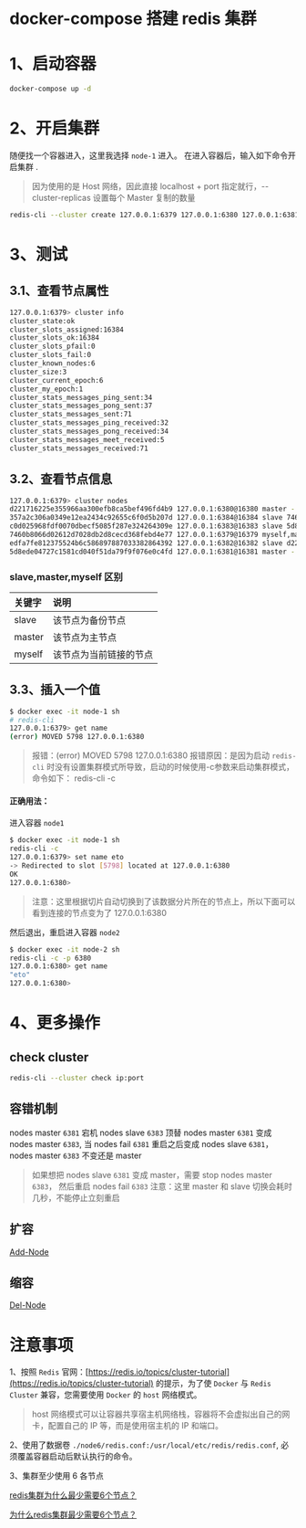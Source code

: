 # docker-compose 搭建 redis 集群

# 1、启动容器

```bash
docker-compose up -d
```

# 2、开启集群

随便找一个容器进入，这里我选择 `node-1` 进入。 在进入容器后，输入如下命令开启集群 .
> 因为使用的是 Host 网络，因此直接 localhost + port 指定就行，--cluster-replicas 设置每个 Master 复制的数量

```bash
redis-cli --cluster create 127.0.0.1:6379 127.0.0.1:6380 127.0.0.1:6381 127.0.0.1:6382 127.0.0.1:6383 127.0.0.1:6384 --cluster-replicas 1
```

# 3、测试

## 3.1、查看节点属性

```bash
127.0.0.1:6379> cluster info
cluster_state:ok
cluster_slots_assigned:16384
cluster_slots_ok:16384
cluster_slots_pfail:0
cluster_slots_fail:0
cluster_known_nodes:6
cluster_size:3
cluster_current_epoch:6
cluster_my_epoch:1
cluster_stats_messages_ping_sent:34
cluster_stats_messages_pong_sent:37
cluster_stats_messages_sent:71
cluster_stats_messages_ping_received:32
cluster_stats_messages_pong_received:34
cluster_stats_messages_meet_received:5
cluster_stats_messages_received:71
```

## 3.2、查看节点信息

```bash
127.0.0.1:6379> cluster nodes
d221716225e355966aa300efb8ca5bef496fd4b9 127.0.0.1:6380@16380 master - 0 1668232069546 2 connected 5461-10922
357a2c306a0349e12ea2434c92655c6f0d5b207d 127.0.0.1:6384@16384 slave 7460b8066d02612d7028db2d8cecd368febd4e77 0 1668232069000 1 connected
c0d025968fdf0070dbecf5085f287e324264309e 127.0.0.1:6383@16383 slave 5d8ede04727c1581cd040f51da79f9f076e0c4fd 0 1668232070709 3 connected
7460b8066d02612d7028db2d8cecd368febd4e77 127.0.0.1:6379@16379 myself,master - 0 1668232069000 1 connected 0-5460
edfa7fe812375524b6c586897887033382864392 127.0.0.1:6382@16382 slave d221716225e355966aa300efb8ca5bef496fd4b9 0 1668232070000 2 connected
5d8ede04727c1581cd040f51da79f9f076e0c4fd 127.0.0.1:6381@16381 master - 0 1668232069647 3 connected 10923-16383
```

### slave,master,myself 区别

|关键字|说明| 
|:-|:-| 
|slave|该节点为备份节点| 
|master|该节点为主节点|
|myself|该节点为当前链接的节点|

## 3.3、插入一个值

```bash
$ docker exec -it node-1 sh
# redis-cli
127.0.0.1:6379> get name
(error) MOVED 5798 127.0.0.1:6380
```

> 报错：(error) MOVED 5798 127.0.0.1:6380
> 报错原因：是因为启动 `redis-cli` 时没有设置集群模式所导致，启动的时候使用-c参数来启动集群模式，命令如下：
> redis-cli -c

#### 正确用法：

进入容器 `node1`

```bash
$ docker exec -it node-1 sh
redis-cli -c
127.0.0.1:6379> set name eto
-> Redirected to slot [5798] located at 127.0.0.1:6380
OK
127.0.0.1:6380>
```
> 注意：这里根据切片自动切换到了该数据分片所在的节点上，所以下面可以看到连接的节点变为了 127.0.0.1:6380

然后退出，重启进入容器 `node2`

```bash
$ docker exec -it node-2 sh
redis-cli -c -p 6380
127.0.0.1:6380> get name
"eto"
127.0.0.1:6380>
```

# 4、更多操作

## check cluster

```bash
redis-cli --cluster check ip:port
```

## 容错机制

nodes master `6381` 宕机 nodes slave `6383` 顶替 nodes master `6381` 变成 nodes master `6383`, 
当 nodes fail `6381` 重启之后变成 nodes slave `6381`， nodes master `6383` 不变还是 master  

> 如果想把 nodes slave `6381` 变成 master，需要 stop nodes master `6383`， 然后重启 nodes fail `6383`
> 注意：这里 master 和 slave 切换会耗时几秒，不能停止立刻重启

## 扩容

[Add-Node](./ADD-NODE.md)

## 缩容

[Del-Node](./DEL-NODE.md)

# 注意事项

1、按照 `Redis` 官网：[https://redis.io/topics/cluster-tutorial](https://redis.io/topics/cluster-tutorial) 的提示，为了使 `Docker` 与 `Redis Cluster` 兼容，您需要使用 `Docker` 的 `host` 网络模式。

> host 网络模式可以让容器共享宿主机网络栈，容器将不会虚拟出自己的网卡，配置自己的 IP 等，而是使用宿主机的 IP 和端口。

2、使用了数据卷 `./node6/redis.conf:/usr/local/etc/redis/redis.conf`, 必须覆盖容器启动后默认执行的命令。

3、集群至少使用 6 各节点

[redis集群为什么最少需要6个节点？](https://www.php.cn/redis/434214.html)

[为什么redis集群最少需要6个节点？](https://www.cnblogs.com/tracydzf/p/14340667.html)